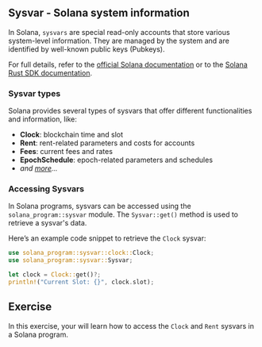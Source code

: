 ## Sysvar - Solana system information

In Solana, `sysvars` are special read-only accounts that store various system-level information.
They are managed by the system and are identified by well-known public keys (Pubkeys).

For full details, refer to the [official Solana documentation](https://docs.solana.com/developing/runtime-facilities/sysvars) 
or to the [Solana Rust SDK documentation](https://docs.rs/solana-program/1.8.11/solana_program/sysvar/index.html).

### Sysvar types

Solana provides several types of sysvars that offer different functionalities and information, like:

* **Clock**:  blockchain time and slot
* **Rent**: rent-related parameters and costs for accounts
* **Fees**: current fees and rates
* **EpochSchedule**:  epoch-related parameters and schedules
* _and [more](https://docs.rs/solana-program/1.18.11/solana_program/sysvar/index.html#modules)..._

### Accessing Sysvars

In Solana programs, sysvars can be accessed using the `solana_program::sysvar` module. The `Sysvar::get()` method is used to retrieve a sysvar's data.

Here’s an example code snippet to retrieve the `Clock` sysvar:

```rust
use solana_program::sysvar::clock::Clock;
use solana_program::sysvar::Sysvar;

let clock = Clock::get()?;
println!("Current Slot: {}", clock.slot);
```

## Exercise

In this exercise, your will learn how to access the `Clock` and `Rent` sysvars in a Solana program.
